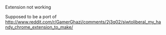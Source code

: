 Extension not working

Supposed to be a port of http://www.reddit.com/r/GamerGhazi/comments/2j3q02/sjwtoliberal_my_handy_chrome_extension_to_make/